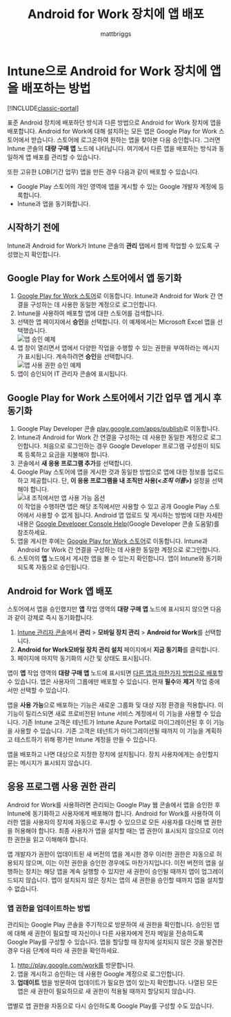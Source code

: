 ﻿---
title: "Android for Work 장치에 앱 배포"
description: "이 항목을 사용하여 앱을 동기화한 다음 Google Play for Work 스토어에서 Android for Work 장치로 배포합니다."
keywords: 
author: mattbriggs
ms.author: mabrigg
manager: angrobe
ms.date: 07/03/2017
ms.topic: article
ms.prod: 
ms.service: microsoft-intune
ms.technology: 
ms.assetid: cd0bbd90-d3fe-4efc-83fd-d1f3f86800d4
ms.reviewer: chrisbal
ms.suite: ems
ms.custom: intune-classic
ms.openlocfilehash: 0a00c3dd1f6b6b8066a568c87f304a4da374f4d7
ms.sourcegitcommit: 769db6599d5eb0e2cca537d0f60a5df9c9f05079
ms.translationtype: HT
ms.contentlocale: ko-KR
ms.lasthandoff: 09/15/2017
---
# <a name="how-to-deploy-apps-to-android-for-work-devices-with-intune"></a>Intune으로 Android for Work 장치에 앱을 배포하는 방법

[!INCLUDE[classic-portal](../includes/classic-portal.md)]

표준 Android 장치에 배포하던 방식과 다른 방법으로 Android for Work 장치에 앱을 배포합니다. Android for Work에 대해 설치하는 모든 앱은 Google Play for Work 스토어에서 받습니다. 스토어에 로그온하여 원하는 앱을 찾아본 다음 승인합니다.
그러면 Intune 콘솔의 **대량 구매 앱** 노드에 나타납니다. 여기에서 다른 앱을 배포하는 방식과 동일하게 앱 배포를 관리할 수 있습니다.

또한 고유한 LOB(기간 업무) 앱을 만든 경우 다음과 같이 배포할 수 있습니다.
- Google Play 스토어의 개인 영역에 앱을 게시할 수 있는 Google 개발자 계정에 등록합니다.
- Intune과 앱을 동기화합니다.

## <a name="before-you-start"></a>시작하기 전에

Intune과 Android for Work가 Intune 콘솔의 **관리** 탭에서 함께 작업할 수 있도록 구성했는지 확인합니다.

## <a name="synchronize-an-app-from-the-google-play-for-work-store"></a>Google Play for Work 스토어에서 앱 동기화


1. [Google Play for Work 스토어](https://play.google.com/work)로 이동합니다. Intune과 Android for Work 간 연결을 구성하는 데 사용한 동일한 계정으로 로그인합니다.
2. Intune을 사용하여 배포할 앱에 대한 스토어를 검색합니다.
3. 선택한 앱 페이지에서 **승인**을 선택합니다. 이 예제에서는 Microsoft Excel 앱을 선택했습니다.<br>
  ![앱 승인 예제](media/approve.png)
4. 앱 창이 열리면서 앱에서 다양한 작업을 수행할 수 있는 권한을 부여하라는 메시지가 표시됩니다. 계속하려면 **승인**을 선택합니다.<br>
  ![앱 사용 권한 승인 예제](media/approve-app-permissions.png)
5. 앱이 승인되어 IT 관리자 콘솔에 표시됩니다.

## <a name="publish-then-synchronize-a-line-of-business-app-from-the-google-play-for-work-store"></a>Google Play for Work 스토어에서 기간 업무 앱 게시 후 동기화

1. Google Play Developer 콘솔 [play.google.com/apps/publish](https://play.google.com/apps/publish)로 이동합니다.
2. Intune과 Android for Work 간 연결을 구성하는 데 사용한 동일한 계정으로 로그인합니다. 처음으로 로그인하는 경우 Google Developer 프로그램 구성원이 되도록 등록하고 요금을 지불해야 합니다.
3. 콘솔에서 **새 응용 프로그램 추가**를 선택합니다.
4. Google Play 스토어에 앱을 게시한 것과 동일한 방법으로 앱에 대한 정보를 업로드하고 제공합니다. 단, **이 응용 프로그램을 내 조직만 사용(<*조직 이름*>)** 설정을 선택해야 합니다.<br>
  ![내 조직에서만 앱 사용 가능 옵션](media/restrict.png)<br>
이 작업을 수행하면 앱은 해당 조직에서만 사용할 수 있고 공개 Google Play 스토어에서 사용할 수 없게 됩니다.
Android 앱 업로드 및 게시하는 방법에 대한 자세한 내용은 [Google Developer Console Help](https://support.google.com/googleplay/android-developer/answer/113469)(Google Developer 콘솔 도움말)를 참조하세요.
5. 앱을 게시한 후에는 [Google Play for Work 스토어](https://play.google.com/work)로 이동합니다. Intune과 Android for Work 간 연결을 구성하는 데 사용한 동일한 계정으로 로그인합니다.
6. 스토어의 **앱** 노드에서 게시한 앱을 볼 수 있는지 확인합니다. 앱이 Intune와 동기화되도록 자동으로 승인됩니다.

## <a name="deploy-an-android-for-work-app"></a>Android for Work 앱 배포

스토어에서 앱을 승인했지만 **앱** 작업 영역의 **대량 구매 앱** 노드에 표시되지 않으면 다음과 같이 강제로 즉시 동기화합니다.

1. [Intune 관리자 콘솔](https://manage.microsoft.com)에서 **관리** > **모바일 장치 관리** > **Android for Work**를 선택합니다.
2. **Android for Work모바일 장치 관리 설치** 페이지에서 **지금 동기화**를 클릭합니다.
3. 페이지에 마지막 동기화의 시간 및 상태도 표시됩니다.

앱이 **앱** 작업 영역의 **대량 구매 앱** 노드에 표시되면 [다른 앱과 마찬가지 방법으로 배포](deploy-apps-in-microsoft-intune.md)할 수 있습니다. 앱은 사용자의 그룹에만 배포할 수 있습니다. 현재 **필수**와 **제거** 작업 중에서만 선택할 수 있습니다.

앱을 **사용 가능**으로 배포하는 기능은 새로운 그룹화 및 대상 지정 환경을 적용합니다. 이 기능이 릴리스되면 새로 프로비전된 Intune 서비스 계정에서 이 기능을 사용할 수 있습니다. 기존 Intune 고객은 테넌트가 Intune Azure Portal로 마이그레이션된 후 이 기능을 사용할 수 있습니다. 기존 고객은 테넌트가 마이그레이션될 때까지 이 기능을 계획하고 테스트하기 위해 평가판 Intune 계정을 만들 수 있습니다.

앱을 배포하고 나면 대상으로 지정한 장치에 설치됩니다. 장치 사용자에게는 승인할지 묻는 메시지가 표시되지 않습니다.

## <a name="manage-app-permissions"></a>응용 프로그램 사용 권한 관리
Android for Work를 사용하려면 관리되는 Google Play 웹 콘솔에서 앱을 승인한 후 Intune에 동기화하고 사용자에게 배포해야 합니다.  Android for Work를 사용하여 이러한 앱을 사용자의 장치에 자동으로 푸시할 수 있으므로 모든 사용자를 대신해 앱 권한을 허용해야 합니다.  최종 사용자가 앱을 설치할 때는 앱 권한이 표시되지 않으므로 이러한 권한을 읽고 이해해야 합니다.

앱 개발자가 권한이 업데이트된 새 버전의 앱을 게시한 경우 이러한 권한은 자동으로 허용되지 않으며, 이는 이전 권한을 승인한 경우에도 마찬가지입니다. 이전 버전의 앱을 실행하는 장치는 해당 앱을 계속 실행할 수 있지만 새 권한이 승인될 때까지 앱이 업그레이드되지 않습니다. 앱이 설치되지 않은 장치는 앱의 새 권한을 승인할 때까지 앱을 설치할 수 없습니다.

### <a name="how-to-update-app-permissions"></a>앱 권한을 업데이트하는 방법

관리되는 Google Play 콘솔을 주기적으로 방문하여 새 권한을 확인합니다. 승인된 앱에 대해 새 권한이 필요할 때 자신이나 다른 사용자에게 전자 메일을 전송하도록 Google Play를 구성할 수 있습니다. 앱을 할당할 때 장치에 설치되지 않은 것을 발견한 경우 다음 단계에 따라 새 권한을 확인하세요.

1. http://play.google.com/work를 방문합니다.
2. 앱을 게시하고 승인하는 데 사용한 Google 계정으로 로그인합니다.
3. **업데이트** 탭을 방문하여 업데이트가 필요한 앱이 있는지 확인합니다.  나열된 모든 앱은 새 권한이 필요하므로 새 권한이 적용될 때까지 할당되지 않습니다.  

앱별로 앱 권한을 자동으로 다시 승인하도록 Google Play를 구성할 수도 있습니다. 
